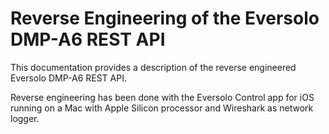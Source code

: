 # Reverse Engineering of the Eversolo DMP-A6 REST API

This documentation provides a description of the reverse engineered Eversolo DMP-A6 REST API.

Reverse engineering has been done with the Eversolo Control app for iOS running on a Mac with Apple Silicon processor and Wireshark as network logger.
